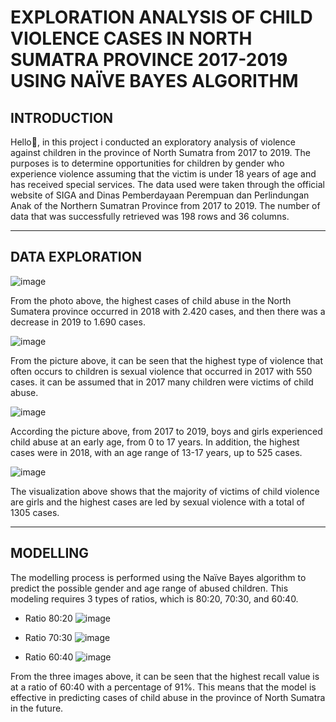# EXPLORATION ANALYSIS OF CHILD VIOLENCE CASES IN NORTH SUMATRA PROVINCE 2017-2019 USING NAÏVE BAYES ALGORITHM

## INTRODUCTION
Hello👋, in this project i conducted an exploratory analysis of violence against children in the province of North Sumatra from 2017 to 2019. The purposes is to determine opportunities for children by gender who experience violence assuming that the victim is under 18 years of age and has received special services.
The data used were taken through the official website of SIGA and Dinas Pemberdayaan Perempuan dan Perlindungan Anak of the Northern Sumatran Province from 2017 to 2019. The number of data that was successfully retrieved was 198 rows and 36 columns.

---
## DATA EXPLORATION
![image](https://user-images.githubusercontent.com/71063726/192520274-62cb76a7-1787-4318-bba4-a8819d3287db.png)

From the photo above, the highest cases of child abuse in the North Sumatera province occurred in 2018 with 2.420 cases, and then there was a decrease in 2019 to 1.690 cases.

![image](https://user-images.githubusercontent.com/71063726/192521953-04ceb32d-1a92-4e63-b345-afc751213b82.png)

From the picture above, it can be seen that the highest type of violence that often occurs to children is sexual violence that occurred in 2017 with 550 cases. it can be assumed that in 2017 many children were victims of child abuse.

![image](https://user-images.githubusercontent.com/71063726/192523952-f478254f-510e-4c0f-8b4b-6321b4f68081.png)

According the picture above, from 2017 to 2019, boys and girls experienced child abuse at an early age, from 0 to 17 years. In addition, the highest cases were in 2018, with an age range of 13-17 years, up to 525 cases.

![image](https://user-images.githubusercontent.com/71063726/192524989-6e399d63-b72b-4110-b437-42aca1989005.png)

The visualization above shows that the majority of victims of child violence are girls and the highest cases are led by sexual violence with a total of 1305 cases.

---

## MODELLING
The modelling process is performed using the Naïve Bayes algorithm to predict the possible gender and age range of abused children. 
This modeling requires 3 types of ratios, which is 80:20, 70:30, and 60:40.

- Ratio 80:20
![image](https://user-images.githubusercontent.com/71063726/192535509-51dec08a-3968-487b-abc2-22141ed96a5b.png)

- Ratio 70:30
![image](https://user-images.githubusercontent.com/71063726/192535721-77f120ca-e1db-4fda-abf9-7556eedb3ccc.png)

- Ratio 60:40
![image](https://user-images.githubusercontent.com/71063726/192535873-0e29cf16-be2a-4da3-8025-f860a54f9f39.png)

From the three images above, it can be seen that the highest recall value is at a ratio of 60:40 with a percentage of 91%. This means that the model is effective in predicting cases of child abuse in the province of North Sumatra in the future.
